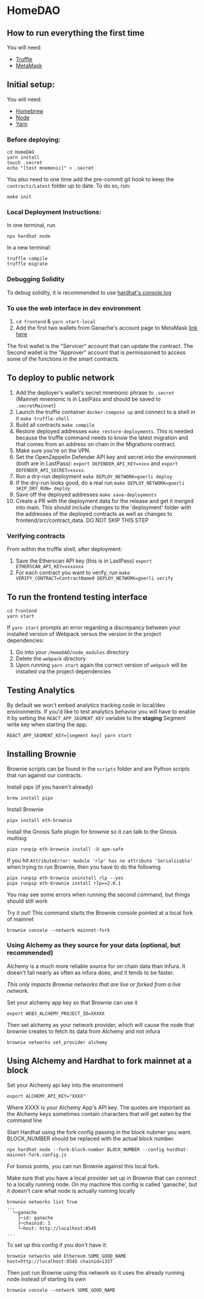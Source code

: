 # HomeDAO

## How to run everything the first time

You will need:

- [Truffle](https://github.com/trufflesuite/truffle)
- [MetaMask](https://metamask.io/)

## Initial setup:

You will need:

- [Homebrew](https://brew.sh/)
- [Node](https://formulae.brew.sh/formula/node)
- [Yarn](https://classic.yarnpkg.com/lang/en/docs/install/#mac-stable)

### Before deploying:

```
cd HomeDAO
yarn install
touch .secret
echo "[test mnemonic]" > .secret
```

You also need to one time add the pre-commit git hook to keep the `contracts/Latest` folder up to date. To do so, run:

`make init`

### Local Deployment Instructions:

In one terminal, run

```
npx hardhat node
```

In a new terminal:

```
truffle compile
truffle migrate
```

### Debugging Solidity

To debug solidity, it is recommended to use [hardhat's console.log](https://hardhat.org/tutorial/debugging-with-hardhat-network.html)

### To use the web interface in dev environment

1.  `cd frontend` & `yarn start-local`
2.  Add the first two wallets from Ganache's account page to MetaMask [link here](https://metamask.zendesk.com/hc/en-us/articles/360015489331-How-to-import-an-Account)

The first wallet is the "Servicer" account that can update the contract. The Second wallet is the "Approver" account that is permissioned to access some of the functions in the smart contracts.

## To deploy to public network

1. Add the deployer's wallet's secret mnemonic phrase to `.secret` (Mainnet mnemonic is in LastPass and should be saved to `.secretMainnet`)
2. Launch the truffle container `docker-compose up` and connect to a shell in it `make truffle-shell`
3. Build all contracts `make compile`
4. Restore deployed addresses `make restore-deployments`. This is needed because the truffle command needs to know the latest migration and that comes from an address on chain in the Migrations contract.
5. Make sure you're on the VPN.
6. Set the OpenZeppelin Defender API key and secret into the environment (both are in LastPass): `export DEFENDER_API_KEY=xxxx` and `export DEFENDER_API_SECRET=xxxxx`.
7. Run a dry-run deployment `make DEPLOY_NETWORK=goerli deploy`
8. If the dry-run looks good, do a real run `make DEPLOY_NETWORK=goerli SKIP_DRY_RUN= deploy`
9. Save off the deployed addresses `make save-deployments`
10. Create a PR with the deployment data for the release and get it merged into main. This should include changes to the 'deployment' folder with the addresses of the deployed contracts as well as changes to frontend/src/contract_data. DO NOT SKIP THIS STEP

### Verifying contracts

From within the truffle shell, after deployment:

1. Save the Etherscan API key (this is in LastPass) `export ETHERSCAN_API_KEY=xxxxxxx`
2. For each contract you want to verify, run `make VERIFY_CONTRACT=ContractName0 DEPLOY_NETWORK=goerli verify`

## To run the frontend testing interface

```
cd frontend
yarn start
```

If `yarn start` prompts an error regarding a discrepancy between your installed version of Webpack versus the version in the project dependencies:

1. Go into your `/HomeDAO/node_modules` directory
2. Delete the `webpack` directory
3. Upon running `yarn start` again the correct version of `webpack` will be installed via the project dependencies

## Testing Analytics

By default we won't embed analytics tracking code in local/dev environments. If you'd like to test analytics behavior you will have to enable it by setting the `REACT_APP_SEGMENT_KEY` variable to the **staging** Segment write key when starting the app.

```
REACT_APP_SEGMENT_KEY=[segment key] yarn start
```

## Installing Brownie

Brownie scripts can be found in the `scripts` folder and are Python scripts that run against our contracts.

Install pipx (if you haven't already)

```
brew install pipx
```

Install Brownie

```
pipx install eth-brownie
```

Install the Gnosis Safe plugin for brownie so it can talk to the Gnosis multisig

```
pipx runpip eth-brownie install -U ape-safe
```

If you hit `AttributeError: module 'rlp' has no attribute 'Serializable'` when trying to run Brownie, then you have to do the following

```
pipx runpip eth-brownie uninstall rlp --yes
pipx runpip eth-brownie install rlp==2.0.1

```

You may see some errors when running the second command, but things should still work

Try it out! This command starts the Brownie console pointed at a local fork of mainnet

```
brownie console --network mainnet-fork
```

### Using Alchemy as they source for your data (optional, but recommended)

Alchemy is a much more reliable source for on chain data than Infura. It doesn't fail nearly as often as infura does, and it tends to be faster.

_This only impacts Brownie networks that are live or forked from a live network._

Set your alchemy app key so that Brownie can use it

```
export WEB3_ALCHEMY_PROJECT_ID=XXXXX
```

Then set alchemy as your network provider, which will cause the node that brownie creates to fetch its data from Alchemy and not infura

```
brownie networks set_provider alchemy
```

## Using Alchemy and Hardhat to fork mainnet at a block

Set your Alchemy api key into the environment

```
export ALCHEMY_API_KEY="XXXX"
```

Where XXXX is your Alchemy App's API key. The quotes are important as the Alchemy keys sometimes contain characters that will get eaten by the command line

Start Hardhat using the fork config passing in the block nubmer you want. BLOCK_NUMBER should be replaced with the actual block number.

```
npx hardhat node --fork-block-number BLOCK_NUMBER --config hardhat-mainnet-fork.config.js
```

For bonus points, you can run Brownie against this local fork.

Make sure that you have a local provider set up in Brownie that can connect to a locally running node. On my machine this config is called 'ganache', but it doesn't care what node is actually running locally

```
brownie networks list True
...
  └─ganache
    ├─id: ganache
    ├─chainid: 1
    └─host: http://localhost:8545
...
```

To set up this config if you don't have it:

```
brownie networks add Ethereum SOME_GOOD_NAME host=http://localhost:8545 chainid=1337
```

Then just run Brownie using this network so it uses the already running node instead of starting its own

```
brownie console --network SOME_GOOD_NAME
```
